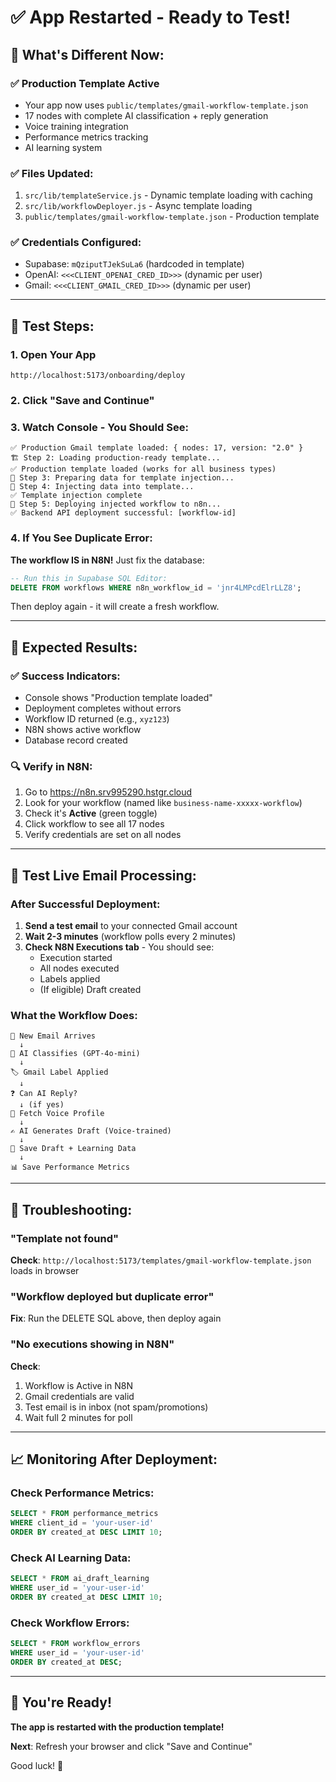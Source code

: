 # ✅ App Restarted - Ready to Test!

## 🎯 What's Different Now:

### ✅ **Production Template Active**
- Your app now uses `public/templates/gmail-workflow-template.json`
- 17 nodes with complete AI classification + reply generation
- Voice training integration
- Performance metrics tracking
- AI learning system

### ✅ **Files Updated:**
1. `src/lib/templateService.js` - Dynamic template loading with caching
2. `src/lib/workflowDeployer.js` - Async template loading
3. `public/templates/gmail-workflow-template.json` - Production template

### ✅ **Credentials Configured:**
- Supabase: `mQziputTJekSuLa6` (hardcoded in template)
- OpenAI: `<<<CLIENT_OPENAI_CRED_ID>>>` (dynamic per user)
- Gmail: `<<<CLIENT_GMAIL_CRED_ID>>>` (dynamic per user)

---

## 🧪 Test Steps:

### 1. Open Your App
```
http://localhost:5173/onboarding/deploy
```

### 2. Click "Save and Continue"

### 3. Watch Console - You Should See:
```
✅ Production Gmail template loaded: { nodes: 17, version: "2.0" }
🏗️ Step 2: Loading production-ready template...
✅ Production template loaded (works for all business types)
💉 Step 3: Preparing data for template injection...
🔧 Step 4: Injecting data into template...
✅ Template injection complete
🚀 Step 5: Deploying injected workflow to n8n...
✅ Backend API deployment successful: [workflow-id]
```

### 4. If You See Duplicate Error:

**The workflow IS in N8N!** Just fix the database:

```sql
-- Run this in Supabase SQL Editor:
DELETE FROM workflows WHERE n8n_workflow_id = 'jnr4LMPcdElrLLZ8';
```

Then deploy again - it will create a fresh workflow.

---

## 🎯 Expected Results:

### ✅ Success Indicators:
- Console shows "Production template loaded"
- Deployment completes without errors
- Workflow ID returned (e.g., `xyz123`)
- N8N shows active workflow
- Database record created

### 🔍 Verify in N8N:
1. Go to https://n8n.srv995290.hstgr.cloud
2. Look for your workflow (named like `business-name-xxxxx-workflow`)
3. Check it's **Active** (green toggle)
4. Click workflow to see all 17 nodes
5. Verify credentials are set on all nodes

---

## 📧 Test Live Email Processing:

### After Successful Deployment:

1. **Send a test email** to your connected Gmail account
2. **Wait 2-3 minutes** (workflow polls every 2 minutes)
3. **Check N8N Executions tab** - You should see:
   - Execution started
   - All nodes executed
   - Labels applied
   - (If eligible) Draft created

### What the Workflow Does:

```
📧 New Email Arrives
  ↓
🤖 AI Classifies (GPT-4o-mini)
  ↓
🏷️ Gmail Label Applied
  ↓
❓ Can AI Reply?
  ↓ (if yes)
🎤 Fetch Voice Profile
  ↓
✍️ AI Generates Draft (Voice-trained)
  ↓
📝 Save Draft + Learning Data
  ↓
📊 Save Performance Metrics
```

---

## 🔧 Troubleshooting:

### "Template not found"
**Check**: `http://localhost:5173/templates/gmail-workflow-template.json` loads in browser

### "Workflow deployed but duplicate error"
**Fix**: Run the DELETE SQL above, then deploy again

### "No executions showing in N8N"
**Check**: 
1. Workflow is Active in N8N
2. Gmail credentials are valid
3. Test email is in inbox (not spam/promotions)
4. Wait full 2 minutes for poll

---

## 📈 Monitoring After Deployment:

### Check Performance Metrics:
```sql
SELECT * FROM performance_metrics 
WHERE client_id = 'your-user-id'
ORDER BY created_at DESC LIMIT 10;
```

### Check AI Learning Data:
```sql
SELECT * FROM ai_draft_learning
WHERE user_id = 'your-user-id'
ORDER BY created_at DESC LIMIT 10;
```

### Check Workflow Errors:
```sql
SELECT * FROM workflow_errors
WHERE user_id = 'your-user-id'
ORDER BY created_at DESC;
```

---

## 🎉 You're Ready!

**The app is restarted with the production template!**

**Next**: Refresh your browser and click "Save and Continue"

Good luck! 🚀


